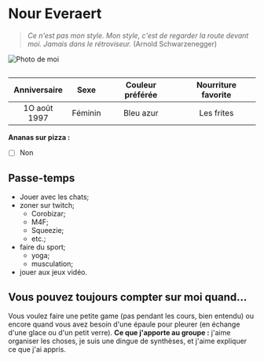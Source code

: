# Nour Everaert

> *Ce n'est pas mon style. Mon style, c'est de regarder la route devant moi. Jamais dans le rétroviseur.*
> (Arnold Schwarzenegger)

![Photo de moi](https://avatars.githubusercontent.com/u/117478874?v=4)

##

| Anniversaire | Sexe    | Couleur préférée | Nourriture favorite |
|:------------:|:-------:|:----------------:|:-------------------:|
| 1O août 1997 | Féminin | Bleu azur        | Les frites          |

**Ananas sur pizza :**
- [ ] Non

## Passe-temps
* Jouer avec les chats;
* zoner sur twitch;
  * Corobizar;
  * M4F;
  * Squeezie;
  * etc.;
* faire du sport;
  * yoga;
  * musculation;
* jouer aux jeux vidéo.

## Vous pouvez toujours compter sur moi quand...
Vous voulez faire une petite game (pas pendant les cours, bien entendu) ou encore quand vous avez besoin d'une épaule pour pleurer (en échange d'une glace ou d'un petit verre).
**Ce que j'apporte au groupe :** j'aime organiser les choses, je suis une dingue de synthèses, et j'aime expliquer ce que j'ai appris.

